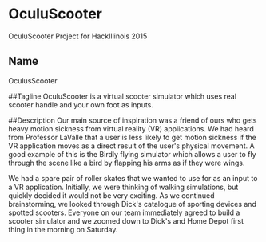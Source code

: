 # OculuScooter
OculuScooter Project for HackIllinois 2015

## Name
OculusScooter

##Tagline
OculuScooter is a virtual scooter simulator which uses real scooter handle and your own foot as inputs.

##Description
Our main source of inspiration was a friend of ours who gets heavy motion sickness from virtual reality (VR) applications. We had heard from Professor LaValle that a user is less likely to get motion sickness if the VR application moves as a direct result of the user's physical movement. A good example of this is the Birdly flying simulator which allows a user to fly through the scene like a bird by flapping his arms as if they were wings.

We had a spare pair of roller skates that we wanted to use for as an input to a VR application. Initially, we were thinking of walking simulations, but quickly decided it would not be very exciting. As we continued brainstorming, we looked through Dick's catalogue of sporting devices and spotted scooters. Everyone on our team immediately agreed to build a scooter simulator and we zoomed down to Dick's and Home Depot first thing in the morning on Saturday.

